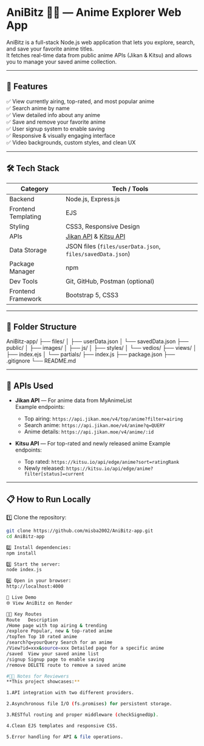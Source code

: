 # AniBitz 🎥✨ — Anime Explorer Web App

AniBitz is a full-stack Node.js web application that lets you explore, search, and save your favorite anime titles.  
It fetches real-time data from public anime APIs (Jikan & Kitsu) and allows you to manage your saved anime collection.  

---

## 🚀 Features

✅ View currently airing, top-rated, and most popular anime  
✅ Search anime by name  
✅ View detailed info about any anime  
✅ Save and remove your favorite anime  
✅ User signup system to enable saving  
✅ Responsive & visually engaging interface  
✅ Video backgrounds, custom styles, and clean UX

---

## 🛠️ Tech Stack

| **Category**           | **Tech / Tools**                      |
|------------------------|---------------------------------------|
| Backend                | Node.js, Express.js                   |
| Frontend Templating    | EJS                                   |
| Styling                | CSS3, Responsive Design               |
| APIs                   | [Jikan API](https://jikan.moe/) & [Kitsu API](https://kitsu.docs.apiary.io/) |
| Data Storage           | JSON files (`files/userData.json`, `files/savedData.json`) |
| Package Manager        | npm                                   |
| Dev Tools              | Git, GitHub, Postman (optional)       |
| Frontend Framework     | Bootstrap 5, CSS3                     |


---

## 📂 Folder Structure
AniBitz-app/
├── files/
│ ├── userData.json
│ └── savedData.json
├── public/
│ ├── images/
│ ├── js/
│ ├── styles/
│ └── vedios/
├── views/
│ ├── index.ejs
│ └── partials/
├── index.js
├── package.json
├── .gitignore
└── README.md


---

## 🔗 APIs Used

- **Jikan API** — For anime data from MyAnimeList  
  Example endpoints:
  - Top airing: `https://api.jikan.moe/v4/top/anime?filter=airing`
  - Search anime: `https://api.jikan.moe/v4/anime?q=QUERY`
  - Anime details: `https://api.jikan.moe/v4/anime/:id`

- **Kitsu API** — For top-rated and newly released anime
  Example endpoints:
  - Top rated: `https://kitsu.io/api/edge/anime?sort=ratingRank`
  - Newly released: `https://kitsu.io/api/edge/anime?filter[status]=current`

---

## 📋 How to Run Locally

1️⃣ Clone the repository:
```bash
git clone https://github.com/misba2002/AniBitz-app.git
cd AniBitz-app

2️⃣ Install dependencies:
npm install

3️⃣ Start the server:
node index.js

4️⃣ Open in your browser:
http://localhost:4000

🚀 Live Demo
🌐 View AniBitz on Render

👩‍💻 Key Routes
Route	Description
/Home page with top airing & trending
/explore Popular, new & top-rated anime
/topTen	Top 10 rated anime
/search?q=yourQuery	Search for an anime
/View?id=xxx&source=xxx	Detailed page for a specific anime
/saved	View your saved anime list
/signup	Signup page to enable saving
/remove	DELETE route to remove a saved anime

#👨‍🎓 Notes for Reviewers 
**This project showcases:**

1.API integration with two different providers.

2.Asynchronous file I/O (fs.promises) for persistent storage.

3.RESTful routing and proper middleware (checkSignedUp).

4.Clean EJS templates and responsive CSS.

5.Error handling for API & file operations.
